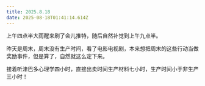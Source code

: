 ```yaml
---
title: 2025.8.18
date: 2025-08-18T01:41:14.614Z
---
```


上午四点半大雨醒来刷了会儿推特，随后自然补觉到上午九点半。

昨天是周末，周末没有生产时间，看了电影电视剧，本来想把周末的这些行动当做奖励事件，但是算了，自然就这么定下来。

接着听津巴多心理学四小时，直接出卖时间生产材料七小时，生产时间小于非生产三小时！

